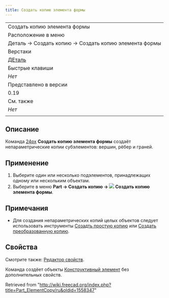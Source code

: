```yaml
---
title: Создать копию элемента формы
---
```

|  |
| --- |
| Создать копию элемента формы |
| Расположение в меню |
| Деталь → Создать копию → Создать копию элемента формы |
| Верстаки |
| [ДЕталь](/Part_Workbench/ru "Part Workbench/ru") |
| Быстрые клавиши |
| *Нет* |
| Представлено в версии |
| 0.19 |
| См. также |
| *Нет* |
|  |

## Описание

Команда [24px](/index.php?title=%D0%98%D0%B7%D0%BE%D0%B1%D1%80%D0%B0%D0%B6%D0%B5%D0%BD%D0%B8%D0%B5:Part_ElementCopy.svg&action=edit&redlink=1 "Изображение:Part ElementCopy.svg (page does not exist)") **Создать копию элемента формы** создаёт непараметрические копии субэлементов: вершин, рёбер и граней.

## Применение

1. Выберите один или несколько подэлементов, принадлежащих одному или нескольким объектам.
2. Выберите в меню **Part → Создать копию → ![](/images/Part_ElementCopy.svg) Создать копию элемента формы**.

## Примечания

* Для создания непараметрических копий целых объектов следует использовать инструменты [Созадть простую копию](/Part_SimpleCopy/ru "Part SimpleCopy/ru") или [Создать преобразованную копию](/Part_TransformedCopy/ru "Part TransformedCopy/ru").

## Свойства

Смотрите также: [Редактор свойств](/Property_editor/ru "Property editor/ru").

Команда создёет объекты [Конструктивный элемент](/Part_Feature/ru "Part Feature/ru") без дополнительных свойств.

Retrieved from "<http://wiki.freecad.org/index.php?title=Part_ElementCopy/ru&oldid=1558347>"